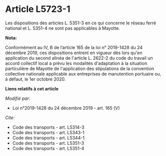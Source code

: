 # Article L5723-1

Les dispositions des articles L. 5351-3 en ce qui concerne le réseau ferré national et L. 5351-4 ne sont pas applicables à
Mayotte.

**Nota:**

Conformément au IV, B de l’article 165 de la loi n° 2019-1428 du 24 décembre 2019, ces dispositions entrent en vigueur dès
lors qu'en application du second alinéa de l'article L. 2622-2 du code du travail un accord collectif local a prévu les
modalités d'adaptation à la situation particulière de Mayotte de l'application des stipulations de la convention collective
nationale applicable aux entreprises de manutention portuaire ou, à défaut, le 1er octobre 2020.

**Liens relatifs à cet article**

_Modifié par_:

  - Loi n°2019-1428 du 24 décembre 2019 - art. 165 (V)

_Cite_:

  - Code des transports - art. L5314-3
  - Code des transports - art. L5343-1
  - Code des transports - art. L5344-1
  - Code des transports - art. L5351-3
  - Code des transports - art. L5351-4
